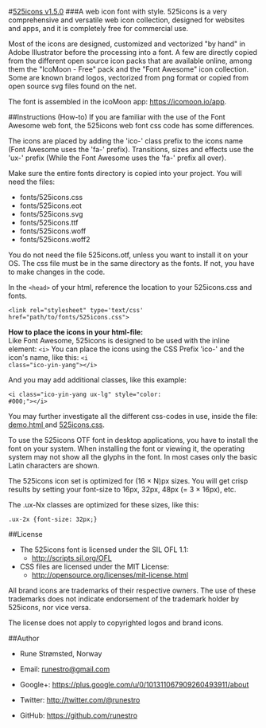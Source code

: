 #[525icons v1.5.0](http://525icons.com)
###A web icon font with style.
525icons is a very comprehensive and versatile web icon collection, designed for websites and apps, and it is completely free for commercial use. 

Most of the icons are designed, customized and vectorized "by hand" in Adobe Illustrator before the processing into a font.
A few are directly copied from the different open source icon packs that are available online, 
among them the "IcoMoon - Free" pack and the "Font Awesome" icon collection. Some are known brand logos, 
vectorized from png format or copied from open source svg files found on the net. 

The font is assembled in the icoMoon app: https://icomoon.io/app.


##Instructions (How-to)
If you are familiar with the use of the Font Awesome web font, the 525icons web font css code has some differences.

The icons are placed by adding the 'ico-' class prefix to the icons name (Font Awesome uses the 'fa-' prefix).
Transitions, sizes and effects use the 'ux-' prefix (While the Font Awesome uses the 'fa-' prefix all over). 

Make sure the entire fonts directory is copied into your project.
You will need the files:

<ul>
<li>fonts/525icons.css</li>
<li>fonts/525icons.eot</li>
<li>fonts/525icons.svg</li>
<li>fonts/525icons.ttf</li>
<li>fonts/525icons.woff</li>
<li>fonts/525icons.woff2</li>
</ul>


You do not need the file 525icons.otf, unless you want to install it on your OS.
The css file must be in the same directory as the fonts. If not, you have to make changes in the code.

In the <code>&lt;head&gt;</code> of your html, reference the location to your 525icons.css and fonts. 

<code>&lt;link rel="stylesheet" type='text/css' href="path/to/fonts/525icons.css"&gt;</code>

<strong>How to place the icons in your html-file:</strong><br>
Like Font Awesome, 525icons is designed to be used with the inline element: <code>&lt;i&gt;</code> 
You can place the icons using the CSS Prefix 'ico-' and the icon's name, like this:
<code>&lt;i class="ico-yin-yang"&gt;&lt;/i&gt;</code> 

And you may add additional classes, like this example:

<code>&lt;i class="ico-yin-yang ux-lg" style="color: #000;"&gt;&lt;/i&gt;</code>

You may further investigate all the different css-codes in use, inside the file: <a href="demo.html"><u>demo.html</u>
</a> and  <a href="fonts/525icons.css"><u>525icons.css</u></a>.

To use the 525icons OTF font in desktop applications, you have to install the font on your system. 
When installing the font or viewing it, the operating system may not show all the glyphs in the font. In most cases only the basic Latin characters are shown.

The 525icons icon set is optimized for (16 × N)px sizes. You will get crisp results by setting your font-size to 16px, 32px, 48px (= 3 × 16px), etc.

The .ux-Nx classes are optimized for these sizes, like this:

<code>.ux-2x {font-size: 32px;}</code>


##License
- The 525icons font is licensed under the SIL OFL 1.1:
  - http://scripts.sil.org/OFL
- CSS files are licensed under the MIT License:
  - http://opensource.org/licenses/mit-license.html
  
All brand icons are trademarks of their respective owners.
The use of these trademarks does not indicate endorsement of the trademark holder by 525icons, nor vice versa.

The license does not apply to copyrighted logos and brand icons.


##Author
- Rune Strømsted, Norway

- Email: runestro@gmail.com

- Google+: https://plus.google.com/u/0/101311067909260493911/about

- Twitter: http://twitter.com/@runestro

- GitHub: https://github.com/runestro

